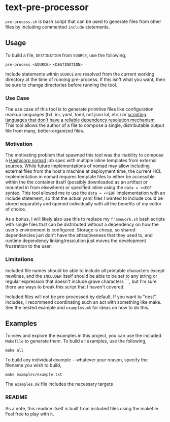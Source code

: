 # text-pre-processor

`pre-process.sh` is bash script that can be used to generate files from other
files by including commented `include` statements.

## Usage
To build a file, `DESTINATION` from `SOURCE`, use the following,

```shell
pre-process <SOURCE> <DESTINATION>
```

Include statements within `SOURCE` are resolved from the current working
directory at the time of running pre-process.  If this isn't what you want,
then be sure to change directories before running the tool.

### Use Case
The use case of this tool is to generate primitive files like configuration 
markup languages (txt, ini, yaml, toml, not json lol, etc.) or
[scripting languages that don't have a reliable dependency
resolution mechanism](https://github.com/jdbeightol/framework).  This tool
allows the author of a file to compose a single, distributable output file from
many, better-organized files.

### Motivation
The motivating problem that spawned this tool was the inability to compose a
[Hashicorp nomad](https://www.nomadproject.io/) job spec with multiple inline
templates from external sources.  While future implementations of nomad may
allow including external files from the host's machine at deployment time,
the current HCL implementation in nomad requires template files to either be
accessible within the the container itself (possibly downloaded as an artifact
or mounted in from elsewhere) or specified inline using the `data = <<EOF`
syntax.  This tool allowed me to use the `data = <<EOF` implementation with an
include statement, so that the actual yaml files I wanted to include could be
stored separately and opened individually with all the benefits of my editor of
choice.

As a bonus, I will likely also use this to replace my `framework.sh` bash
scripts with single files that can be distributed without a dependency on
how the user's environment is configured.  Storage is cheap, so shared
dependencies just don't have the attractiveness that they used to, and runtime
dependency linking/resolution just moves the development frustration to the
user.

### Limitations
Included file names should be able to include all printable characters except
newlines, and the `INCLUDER` itself should be able to be set to any string or 
regular expression that doesn't include grave characters ```, but I'm sure 
there are ways to break this script that I haven't covered.

Included files will not be pre-processed by default.  If you want to "nest"
includes, I recommend coordinating such an act with something like make.  See
the nested example and `examples.mk` for ideas on how to do this.

## Examples
To view and explore the examples in this project, you can use the included
`Makefile` to generate them.  To build all examples, use the following,

```
make all
```

To build any individual example --whatever your reason, specify the filename
you wish to build,

```
make examples/example.txt
```

The `examples.mk` file includes the necessary targets 

### README
As a note, this readme itself is built from included files using the makefile.
Feel free to play with it.
